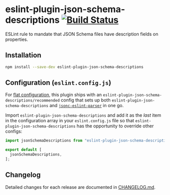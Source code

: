 # eslint-plugin-json-schema-descriptions [![Build Status](https://github.com/fraserbenjamin/eslint-plugin-json-schema-descriptions/actions/workflows/publish.yml/badge.svg?branch=main)](https://github.com/fraserbenjamin/eslint-plugin-json-schema-descriptions/actions/workflows/publish.yml?query=branch%3Amain)

ESLint rule to mandate that JSON Schema files have description fields on properties.

## Installation

```sh
npm install --save-dev eslint-plugin-json-schema-descriptions
```

## Configuration (`eslint.config.js`)

For [flat configuration](https://eslint.org/docs/latest/use/configure/configuration-files-new), this plugin ships with an `eslint-plugin-json-schema-descriptions/recommended` config that sets up both `eslint-plugin-json-schema-descriptions` and [`jsonc-eslint-parser`](https://github.com/ota-meshi/jsonc-eslint-parser) in one go.

Import `eslint-plugin-json-schema-descriptions` and add it as the _last_ item in the configuration array in your `eslint.config.js` file so that `eslint-plugin-json-schema-descriptions` has the opportunity to override other configs:

```js
import jsonSchemaDescriptions from "eslint-plugin-json-schema-descriptions/recommended";

export default [
  jsonSchemaDescriptions,
];
```

## Changelog

Detailed changes for each release are documented in [CHANGELOG.md](./CHANGELOG.md).
